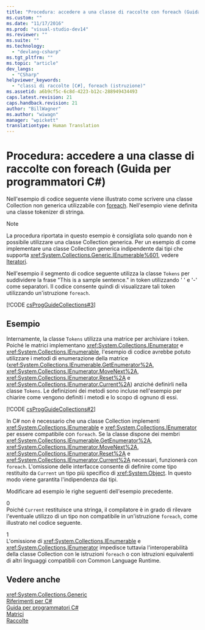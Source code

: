 ```yaml
---
title: "Procedura: accedere a una classe di raccolte con foreach (Guida per programmatori C#) | Microsoft Docs"
ms.custom: ""
ms.date: "11/17/2016"
ms.prod: "visual-studio-dev14"
ms.reviewer: ""
ms.suite: ""
ms.technology: 
  - "devlang-csharp"
ms.tgt_pltfrm: ""
ms.topic: "article"
dev_langs: 
  - "CSharp"
helpviewer_keywords: 
  - "classi di raccolte [C#], foreach (istruzione)"
ms.assetid: a6b9cf5c-6c8d-4223-b12c-288949434493
caps.latest.revision: 21
caps.handback.revision: 21
author: "BillWagner"
ms.author: "wiwagn"
manager: "wpickett"
translationtype: Human Translation
---
```

# Procedura: accedere a una classe di raccolte con foreach (Guida per programmatori C#)
Nell'esempio di codice seguente viene illustrato come scrivere una classe Collection non generica utilizzabile con [foreach](../../../csharp/language-reference/keywords/foreach-in.md).  Nell'esempio viene definita una classe tokenizer di stringa.  
  
> [!NOTE]
>  La procedura riportata in questo esempio è consigliata solo quando non è possibile utilizzare una classe Collection generica.  Per un esempio di come implementare una classe Collection generica indipendente dai tipi che supporta <xref:System.Collections.Generic.IEnumerable%601>, vedere [Iteratori](../Topic/Iterators%20\(C%23%20and%20Visual%20Basic\).md).  
  
 Nell'esempio il segmento di codice seguente utilizza la classe `Tokens` per suddividere la frase "This is a sample sentence." in token utilizzando ' ' e '\-' come separatori.  Il codice consente quindi di visualizzare tali token utilizzando un'istruzione `foreach`.  
  
 [!CODE [csProgGuideCollections#3](../CodeSnippet/VS_Snippets_VBCSharp/csProgGuideCollections#3)]  
  
## Esempio  
 Internamente, la classe `Tokens` utilizza una matrice per archiviare i token.  Poiché le matrici implementano <xref:System.Collections.IEnumerator> e <xref:System.Collections.IEnumerable>, l'esempio di codice avrebbe potuto utilizzare i metodi di enumerazione della matrice \(<xref:System.Collections.IEnumerable.GetEnumerator%2A>, <xref:System.Collections.IEnumerator.MoveNext%2A>, <xref:System.Collections.IEnumerator.Reset%2A> e <xref:System.Collections.IEnumerator.Current%2A>\) anziché definirli nella classe `Tokens`.  Le definizioni dei metodi sono incluse nell'esempio per chiarire come vengono definiti i metodi e lo scopo di ognuno di essi.  
  
 [!CODE [csProgGuideCollections#2](../CodeSnippet/VS_Snippets_VBCSharp/csProgGuideCollections#2)]  
  
 In C\# non è necessario che una classe Collection implementi <xref:System.Collections.IEnumerable> e <xref:System.Collections.IEnumerator> per essere compatibile con `foreach`.  Se la classe dispone dei membri <xref:System.Collections.IEnumerable.GetEnumerator%2A>, <xref:System.Collections.IEnumerator.MoveNext%2A>, <xref:System.Collections.IEnumerator.Reset%2A> e <xref:System.Collections.IEnumerator.Current%2A> necessari, funzionerà con `foreach`.  L'omissione delle interfacce consente di definire come tipo restituito da `Current` un tipo più specifico di <xref:System.Object>.  In questo modo viene garantita l'indipendenza dai tipi.  
  
 Modificare ad esempio le righe seguenti dell'esempio precedente.  
  
<CodeContentPlaceHolder>0</CodeContentPlaceHolder>  
 Poiché `Current` restituisce una stringa, il compilatore è in grado di rilevare l'eventuale utilizzo di un tipo non compatibile in un'istruzione `foreach`, come illustrato nel codice seguente.  
  
<CodeContentPlaceHolder>1</CodeContentPlaceHolder>  
 L'omissione di <xref:System.Collections.IEnumerable> e <xref:System.Collections.IEnumerator> impedisce tuttavia l'interoperabilità della classe Collection con le istruzioni `foreach` o con istruzioni equivalenti di altri linguaggi compatibili con Common Language Runtime.  
  
## Vedere anche  
 <xref:System.Collections.Generic>   
 [Riferimenti per C\#](../../../csharp/language-reference/index.md)   
 [Guida per programmatori C\#](../../../csharp/programming-guide/index.md)   
 [Matrici](../../../csharp/programming-guide/arrays/index.md)   
 [Raccolte](../Topic/Collections%20\(C%23%20and%20Visual%20Basic\).md)